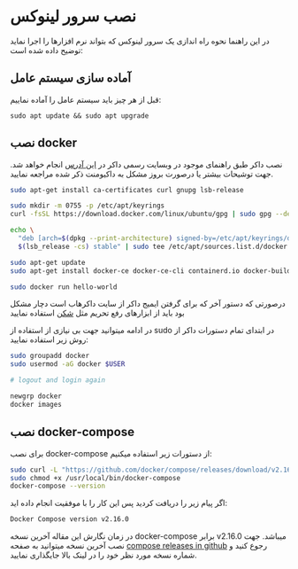 # نصب سرور لینوکس
در این راهنما نحوه راه اندازی یک سرور لینوکس که بتواند نرم افزارها را اجرا نماید توضیح داده شده است:

## آماده سازی سیستم عامل
قبل از هر چیز باید سیستم عامل را آماده نماییم:

```
sudo apt update && sudo apt upgrade
```

## نصب docker
نصب داکر طبق راهنمای موجود در وبسایت رسمی داکر در [این آدرس](https://docs.docker.com/engine/install/ubuntu/) انجام خواهد شد.
جهت توشیحات بیشتر یا درصورت بروز مشکل به داکیومنت ذکر شده مراجعه نمایید.

```sh
sudo apt-get install ca-certificates curl gnupg lsb-release

sudo mkdir -m 0755 -p /etc/apt/keyrings
curl -fsSL https://download.docker.com/linux/ubuntu/gpg | sudo gpg --dearmor -o /etc/apt/keyrings/docker.gpg

echo \
  "deb [arch=$(dpkg --print-architecture) signed-by=/etc/apt/keyrings/docker.gpg] https://download.docker.com/linux/ubuntu \
  $(lsb_release -cs) stable" | sudo tee /etc/apt/sources.list.d/docker.list > /dev/null

sudo apt-get update
sudo apt-get install docker-ce docker-ce-cli containerd.io docker-buildx-plugin docker-compose-plugin

sudo docker run hello-world
```

درصورتی که دستور آخر که برای گرفتن ایمیج داکر از سایت داکرهاب است دچار مشکل بود باید از ابزارهای رفع تحریم مثل [شکن](https://shecan.ir/) استفاده نمایید

در ادامه میتوانید جهت بی نیازی از استفاده از sudo در ابتدای تمام دستورات داکر از روش زیر استفاده نمایید:

```sh
sudo groupadd docker
sudo usermod -aG docker $USER

# logout and login again

newgrp docker
docker images
```

## نصب docker-compose
برای نصب docker-compose از دستورات زیر استفاده میکنیم:

```sh
sudo curl -L "https://github.com/docker/compose/releases/download/v2.16.0/docker-compose-$(uname -s)-$(uname -m)" -o /usr/local/bin/docker-compose
sudo chmod +x /usr/local/bin/docker-compose
docker-compose --version
```

اگر پیام زیر را دریافت کردید پس این کار را با موفقیت انجام داده اید:
```sh
Docker Compose version v2.16.0
```

در زمان نگارش این مقاله آخرین نسخه docker-compose برابر v2.16.0 میباشد.
جهت نصب آخرین نسخه میتوانید به صفحه [compose releases in github](https://github.com/docker/compose/releases) رجوع کنید و شماره نسخه مورد نظر خود را در لینک بالا جایگذاری نمایید.
